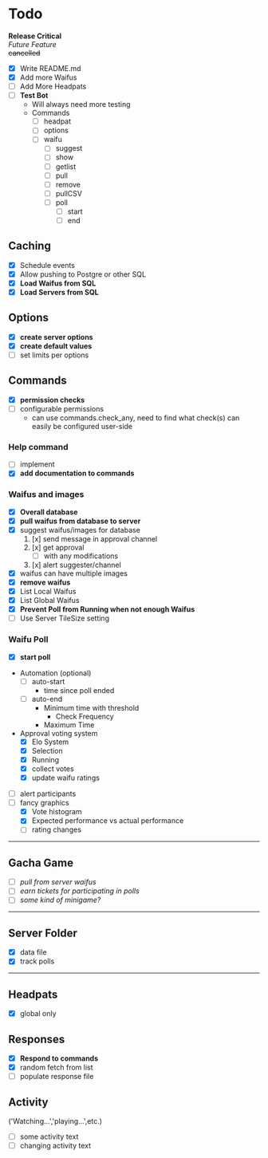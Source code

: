 # Todo
**Release Critical**  
_Future Feature_  
~~cancelled~~

- [x] Write README.md
- [x] Add more Waifus
- [ ] Add More Headpats
- [ ] **Test Bot**
    - Will always need more testing
    - Commands
        - [ ] headpat
        - [ ] options
        - [ ] waifu
            - [ ] suggest
            - [ ] show
            - [ ] getlist
            - [ ] pull
            - [ ] remove
            - [ ] pullCSV
            - [ ] poll
                - [ ] start
                - [ ] end

## Caching

- [x] Schedule events
- [x] Allow pushing to Postgre or other SQL
- [x] **Load Waifus from SQL**
- [x] **Load Servers from SQL**

## Options

- [x] **create server options**
- [x] **create default values**
- [ ] set limits per options

## Commands

- [x] **permission checks**
- [ ] configurable permissions
    - can use commands.check_any, need to find what check(s) can easily be configured user-side

### Help command

- [ ] implement
- [x] **add documentation to commands**

### Waifus and images
- [x] **Overall database**
- [x] **pull waifus from database to server**
- [x] suggest waifus/images for database
    1. [x] send message in approval channel
    2. [x] get approval 
        - [ ] with any modifications
    3. [x] alert suggester/channel
- [x] waifus can have multiple images
- [x] **remove waifus**
- [x] List Local Waifus
- [x] List Global Waifus
- [x] **Prevent Poll from Running when not enough Waifus**
- [ ] Use Server TileSize setting

### Waifu Poll
- [x] **start poll**
- Automation (optional)
    - [ ] auto-start
        - time since poll ended
    - [ ] auto-end
        - Minimum time with threshold
            - Check Frequency
        - Maximum Time
- Approval voting system
    - [x] Elo System
    - [x] Selection
    - [x] Running
    - [x] collect votes
    - [x] update waifu ratings
- [ ] alert participants
- [ ] fancy graphics
    - [x] Vote histogram
    - [x] Expected performance vs actual performance
    - [ ] rating changes

---
## Gacha Game  
- [ ] _pull from server waifus_
- [ ] _earn tickets for participating in polls_
- [ ] _some kind of minigame?_

---
## Server Folder
- [x] data file
- [x] track polls
---
## Headpats
- [x] global only

## Responses
- [x] **Respond to commands**
- [x] random fetch from list
- [ ] populate response file

## Activity 
('Watching...','playing...',etc.)
- [ ] some activity text
- [ ] changing activity text